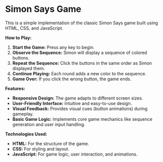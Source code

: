 # Simon Says Game

This is a simple implementation of the classic Simon Says game built using HTML, CSS, and JavaScript.

**How to Play:**

1. **Start the Game:** Press any key to begin.
2. **Observe the Sequence:** Simon will display a sequence of colored buttons.
3. **Repeat the Sequence:** Click the buttons in the same order as Simon displayed them.
4. **Continue Playing:** Each round adds a new color to the sequence.
5. **Game Over:** If you click the wrong button, the game ends.

**Features:**

* **Responsive Design:** The game adapts to different screen sizes.
* **User-Friendly Interface:** Intuitive and easy-to-use design.
* **Visual Feedback:** Provides visual cues (button animations) during gameplay.
* **Basic Game Logic:** Implements core game mechanics like sequence generation and user input handling.

**Technologies Used:**

* **HTML:** For the structure of the game.
* **CSS:** For styling and layout.
* **JavaScript:** For game logic, user interaction, and animations.
